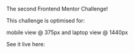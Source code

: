 The second Frontend Mentor Challenge!

This challenge is optimised for: 

mobile view @ 375px 
  and
laptop view @ 1440px

See it live here: 

